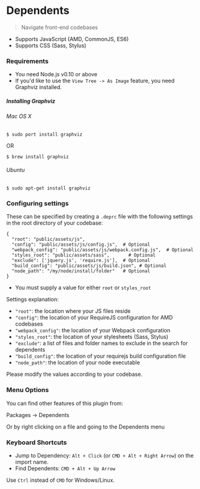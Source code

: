 # Dependents

> Navigate front-end codebases

* Supports JavaScript (AMD, CommonJS, ES6)
* Supports CSS (Sass, Stylus)

### Requirements

* You need Node.js v0.10 or above
* If you'd like to use the `View Tree -> As Image` feature, you need Graphviz installed.

##### Installing Graphviz

###### Mac OS X

	$ sudo port install graphviz

OR

	$ brew install graphviz

###### Ubuntu

	$ sudo apt-get install graphviz


### Configuring settings

These can be specified by creating a `.deprc` file with the following
settings in the root directory of your codebase:

```
{
  "root": "public/assets/js",
  "config": "public/assets/js/config.js",  # Optional
  "webpack_config": "public/assets/js/webpack.config.js",  # Optional
  "styles_root": "public/assets/sass",       # Optional
  "exclude": ['jquery.js', 'require.js'],  # Optional
  "build_config": "public/assets/js/build.json", # Optional
  "node_path": "/my/node/install/folder"   # Optional
}
```

* You must supply a value for either `root` or `styles_root`

Settings explanation:

* `"root"`: the location where your JS files reside
* `"config"`: the location of your RequireJS configuration for AMD codebases
* `"webpack_config"`: the location of your Webpack configuration
* `"styles_root"`: the location of your stylesheets (Sass, Stylus)
* `"exclude"`: a list of files and folder names to exclude in the search for dependents
* `"build_config"`: the location of your requirejs build configuration file
* `"node_path"`: the location of your node executable

Please modify the values according to your codebase.

### Menu Options

You can find other features of this plugin from:

Packages -> Dependents

Or by right clicking on a file and going to the Dependents menu

### Keyboard Shortcuts

* Jump to Dependency: `Alt + Click` (or `CMD + Alt + Right Arrow`) on the import name.
* Find Dependents: `CMD + Alt + Up Arrow`

Use `Ctrl` instead of `CMD` for Windows/Linux.

